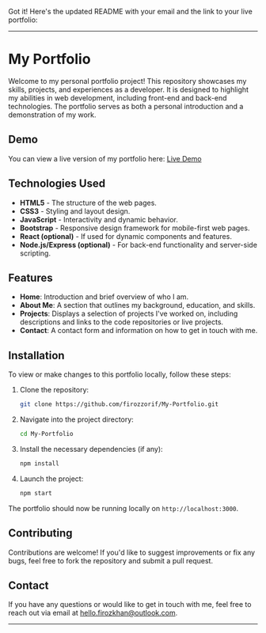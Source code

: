 Got it! Here's the updated README with your email and the link to your live portfolio:

---

# My Portfolio

Welcome to my personal portfolio project! This repository showcases my skills, projects, and experiences as a developer. It is designed to highlight my abilities in web development, including front-end and back-end technologies. The portfolio serves as both a personal introduction and a demonstration of my work.

## Demo

You can view a live version of my portfolio here:
[Live Demo](https://firozzorif.netlify.app/)

## Technologies Used

* **HTML5** - The structure of the web pages.
* **CSS3** - Styling and layout design.
* **JavaScript** - Interactivity and dynamic behavior.
* **Bootstrap** - Responsive design framework for mobile-first web pages.
* **React (optional)** - If used for dynamic components and features.
* **Node.js/Express (optional)** - For back-end functionality and server-side scripting.

## Features

* **Home**: Introduction and brief overview of who I am.
* **About Me**: A section that outlines my background, education, and skills.
* **Projects**: Displays a selection of projects I've worked on, including descriptions and links to the code repositories or live projects.
* **Contact**: A contact form and information on how to get in touch with me.

## Installation

To view or make changes to this portfolio locally, follow these steps:

1. Clone the repository:

   ```bash
   git clone https://github.com/firozzorif/My-Portfolio.git
   ```

2. Navigate into the project directory:

   ```bash
   cd My-Portfolio
   ```

3. Install the necessary dependencies (if any):

   ```bash
   npm install
   ```

4. Launch the project:

   ```bash
   npm start
   ```

The portfolio should now be running locally on `http://localhost:3000`.

## Contributing

Contributions are welcome! If you'd like to suggest improvements or fix any bugs, feel free to fork the repository and submit a pull request.

## Contact

If you have any questions or would like to get in touch with me, feel free to reach out via email at [hello.firozkhan@outlook.com](mailto:hello.firozkhan@outlook.com).

---
